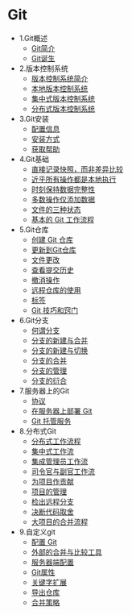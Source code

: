 
# Git

* 1.Git概述
  * [Git简介](01_git_intro.md)
  * [Git诞生](02_git_boren.md)
* 2.版本控制系统
  * [版本控制系统简介](03_VCS_intro.md)
  * [本地版本控制系统](04_local_VCS.md)
  * [集中式版本控制系统](05_centrailized_VCS.md)
  * [分布式版本控制系统](06_DVCS.md)
* 3.Git安装
  * [配置信息](07_configuration_information.md)
  * [安装方式](08_Installation.md)
  * [获取帮助](09_help.md)
* 4.Git基础
  * [直接记录快照，而非差异比较](10_Snapshots.md)
  * [近乎所有操作都是本地执行](11_File_Operations.md)
  * [时刻保持数据完整性](12_data_integrity.md)
  * [多数操作仅添加数据](13_adding_data.md)
  * [文件的三种状态](14_FileState.md)
  * [基本的 Git 工作流程](15_Git_WorkFlow.md)
* 5.Git仓库 
  * [创建 Git 仓库](16_Build_DW.md)
  * [更新到Git仓库](17_Update_DW.md)
  * [文件更改](18_change_file.md)
  * [查看提交历史](19_check_history.md)
  * [撤消操作](20_revocation_operation.md)
  * [远程仓库的使用](21_rss.md)
  * [标签](22_label.md)
  * [Git 技巧和窍门](23_git_skill.md)
* 6.Git分支
  * [何谓分支](24_branch_intro.md)
  * [分支的新建与合并](25_git_create.md)
  * [分支的新建与切换](26_git_switch.md)
  * [分支的合并](27-git_combine.md)
  * [分支的管理](28_git_manage.md)
  * [分支的衍合](29_git_link.md)
* 7.服务器上的Git
  * [协议](30_protocol.md)
  * [在服务器上部署 Git](31_deploy.md)
  * [Git 托管服务](32_trusteeship.md)
* 8.分布式Git
  * [分布式工作流程](33_DVCS_workflow.md)
  * [集中式工作流](34_CVCS_workflow.md)
  * [集成管理员工作流](35_administrator_workflow.md)
  * [司令官与副官工作流](36_commander_workflow.md)
  * [为项目作贡献](37_contribution.md)
  * [项目的管理](38_project_manage.md)
  * [检出远程分支](39_check_branch.md)
  * [决断代码取舍](40_code_alternative.md)
  * [大项目的合并流程](41_project_workflow.md)
* 9.自定义git
  * [配置 Git](42_git_deploy.md)
  * [外部的合并与比较工具](43_combine.md)
  * [服务器端配置](44_server_deploy.md)
  * [Git属性](45_git_property.md)
  * [关键字扩展](46_keyword_extend.md)
  * [导出仓库](47_Export_DW.md)
  * [合并策略](48_combine_strategy.md)
